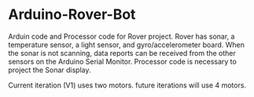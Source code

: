 # Arduino-Rover-Bot
Arduin code and Processor code for Rover project. Rover has sonar, a temperature sensor, a light sensor, and gyro/accelerometer board. 
When the sonar is not scanning, data reports can be received from the other sensors on the Arduino Serial Monitor.
Processor code is necessary to project the Sonar display.

Current iteration (V1) uses two motors. future iterations will use 4 motors.
